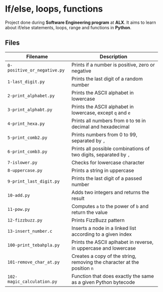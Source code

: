 # If/else, loops, functions
Project done during **Software Engineering program** at **ALX**. It aims to learn about if/else statements, loops, range and functions in **Python**.



## Files
| Filename | Description |
| -------- | ----------- |
| `0-positive_or_negative.py` | Prints if a number is positive, zero or negative |
| `1-last_digit.py` | Prints the last digit of a random number |
| `2-print_alphabet.py` | Prints the ASCII alphabet in lowercase |
| `3-print_alphabt.py` | Prints the ASCII alphabet in lowercase, except `q` and `e` |
| `4-print_hexa.py` | Prints all numbers from `0` to `98` in decimal and hexadecimal |
| `5-print_comb2.py` | Prints numbers from 0 to 99, separated by `, ` |
| `6-print_comb3.py` | Prints all possible combinations of two digits, separated by `, ` |
| `7-islower.py` | Checks for lowercase character |
| `8-uppercase.py` | Prints a string in uppercase |
| `9-print_last_digit.py` | Prints the last digit of a passed number |
| `10-add.py` | Adds two integers and returns the result |
| `11-pow.py` | Computes `a` to the power of `b` and return the value |
| `12-fizzbuzz.py` | Prints FizzBuzz pattern |
| `13-insert_number.c` | Inserts a node in a linked list according to a given index |
| `100-print_tebahpla.py` | Prints the ASCII aplhabet in reverse, in uppercase and lowercase |
| `101-remove_char_at.py` | Creates a copy of the string, removing the character at the position `n` |
| `102-magic_calculation.py` | Function that does exactly the same as a given Python bytecode |
